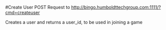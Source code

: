 #Create User
POST Request to http://bingo.humboldttechgroup.com:1111/?cmd=createuser

Creates a user and returns a user_id, to be used in joining a game

